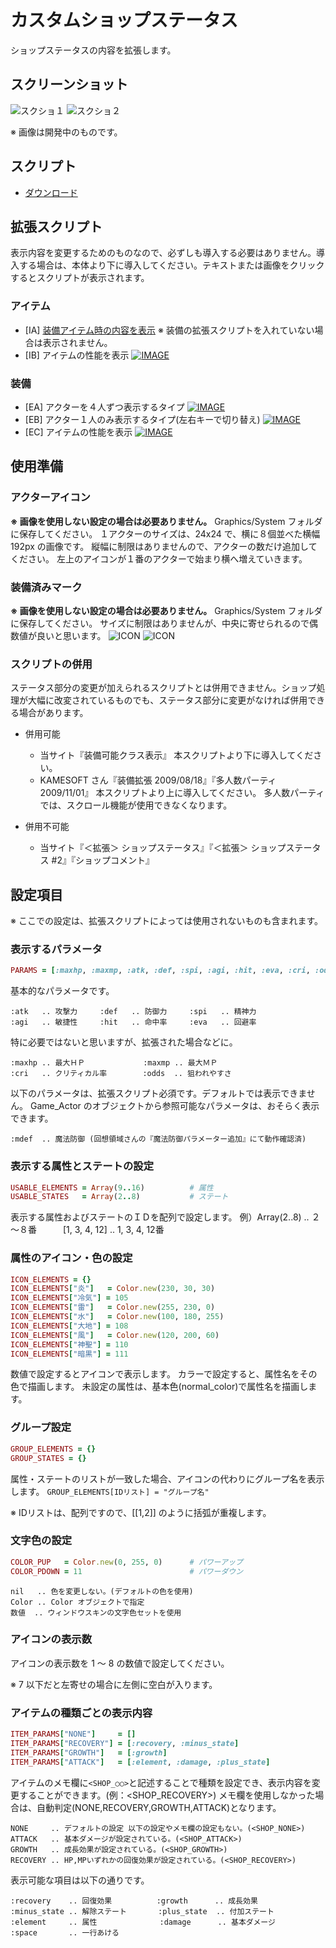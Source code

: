 # カスタムショップステータス

ショップステータスの内容を拡張します。

## スクリーンショット

![スクショ１](imgs/SS1204282124743.jpg)
![スクショ２](imgs/SS1204292182915.jpg)

※ 画像は開発中のものです。

## スクリプト

- [ダウンロード](https://raw.githubusercontent.com/cacao-soft/RMVX/main/CustomShopStatus/CustomShopStatus.rb)

## 拡張スクリプト

表示内容を変更するためのものなので、必ずしも導入する必要はありません。導入する場合は、本体より下に導入してください。テキストまたは画像をクリックするとスクリプトが表示されます。

### アイテム
- [IA] [装備アイテム時の内容を表示](https://raw.githubusercontent.com/cacao-soft/RMVX/main/CustomShopStatus/css_ia.rb)
※ 装備の拡張スクリプトを入れていない場合は表示されません。
- [IB] アイテムの性能を表示
[![IMAGE](imgs/SS1204282092959.jpg)](https://raw.githubusercontent.com/cacao-soft/RMVX/main/CustomShopStatus/css_ib.rb)

### 装備
- [EA] アクターを４人ずつ表示するタイプ
[![IMAGE](imgs/SS1204282103735.jpg)](https://raw.githubusercontent.com/cacao-soft/RMVX/main/CustomShopStatus/css_ea.rb)
- [EB] アクター１人のみ表示するタイプ(左右キーで切り替え)
[![IMAGE](imgs/SS1205012194302.jpg)](https://raw.githubusercontent.com/cacao-soft/RMVX/main/CustomShopStatus/css_ea.rb)
- [EC] アイテムの性能を表示
[![IMAGE](imgs/SS1205152295339.jpg)](https://raw.githubusercontent.com/cacao-soft/RMVX/main/CustomShopStatus/css_ea.rb)

## 使用準備

### アクターアイコン

**※ 画像を使用しない設定の場合は必要ありません。**
Graphics/System フォルダに保存してください。
１アクターのサイズは、24x24 で、横に８個並べた横幅 192px の画像です。
縦幅に制限はありませんので、アクターの数だけ追加してください。
左上のアイコンが１番のアクターで始まり横へ増えていきます。

### 装備済みマーク

**※ 画像を使用しない設定の場合は必要ありません。**
Graphics/System フォルダに保存してください。
サイズに制限はありませんが、中央に寄せられるので偶数値が良いと思います。
![ICON](imgs/equip1.png)
![ICON](imgs/equip2.png)

### スクリプトの併用

ステータス部分の変更が加えられるスクリプトとは併用できません。ショップ処理が大幅に改変されているものでも、ステータス部分に変更がなければ併用できる場合があります。

- 併用可能
  - 当サイト『装備可能クラス表示』
    本スクリプトより下に導入してください。
  - KAMESOFT さん『装備拡張 2009/08/18』『多人数パーティ 2009/11/01』
    本スクリプトより上に導入してください。
    多人数パーティでは、スクロール機能が使用できなくなります。

- 併用不可能
  - 当サイト『＜拡張＞ ショップステータス』『＜拡張＞ ショップステータス #2』『ショップコメント』

## 設定項目

※ ここでの設定は、拡張スクリプトによっては使用されないものも含まれます。

### 表示するパラメータ

```ruby
PARAMS = [:maxhp, :maxmp, :atk, :def, :spi, :agi, :hit, :eva, :cri, :odds]
```
基本的なパラメータです。
```
:atk   .. 攻撃力     :def   .. 防御力     :spi   .. 精神力
:agi   .. 敏捷性     :hit   .. 命中率     :eva   .. 回避率
```
特に必要ではないと思いますが、拡張された場合などに。
```
:maxhp .. 最大ＨＰ             :maxmp .. 最大ＭＰ
:cri   .. クリティカル率        :odds  .. 狙われやすさ
```
以下のパラメータは、拡張スクリプト必須です。デフォルトでは表示できません。
Game_Actor のオブジェクトから参照可能なパラメータは、おそらく表示できます。

```
:mdef  .. 魔法防御 (回想領域さんの『魔法防御パラメーター追加』にて動作確認済)
```

### 表示する属性とステートの設定

```ruby
USABLE_ELEMENTS = Array(9..16)          # 属性
USABLE_STATES   = Array(2..8)           # ステート
```
表示する属性およびステートのＩＤを配列で設定します。
例）Array(2..8) .. ２～８番　　　[1, 3, 4, 12] .. 1, 3, 4, 12番

### 属性のアイコン・色の設定

```ruby
ICON_ELEMENTS = {}
ICON_ELEMENTS["炎"]   = Color.new(230, 30, 30)
ICON_ELEMENTS["冷気"] = 105
ICON_ELEMENTS["雷"]   = Color.new(255, 230, 0)
ICON_ELEMENTS["水"]   = Color.new(100, 180, 255)
ICON_ELEMENTS["大地"] = 108
ICON_ELEMENTS["風"]   = Color.new(120, 200, 60)
ICON_ELEMENTS["神聖"] = 110
ICON_ELEMENTS["暗黒"] = 111
```
数値で設定するとアイコンで表示します。
カラーで設定すると、属性名をその色で描画します。
未設定の属性は、基本色(normal_color)で属性名を描画します。

### グループ設定

```ruby
GROUP_ELEMENTS = {}
GROUP_STATES = {}
```
属性・ステートのリストが一致した場合、アイコンの代わりにグループ名を表示します。
`GROUP_ELEMENTS[IDリスト] = "グループ名"`

※ IDリストは、配列ですので、[[1,2]] のように括弧が重複します。

### 文字色の設定

```ruby
COLOR_PUP   = Color.new(0, 255, 0)      # パワーアップ
COLOR_PDOWN = 11                        # パワーダウン
```
```
nil   .. 色を変更しない。(デフォルトの色を使用)
Color .. Color オブジェクトで指定
数値  .. ウィンドウスキンの文字色セットを使用
```

### アイコンの表示数

アイコンの表示数を 1 ～ 8 の数値で設定してください。

※ 7 以下だと左寄せの場合に左側に空白が入ります。

### アイテムの種類ごとの表示内容

```ruby
ITEM_PARAMS["NONE"]     = []
ITEM_PARAMS["RECOVERY"] = [:recovery, :minus_state]
ITEM_PARAMS["GROWTH"]   = [:growth]
ITEM_PARAMS["ATTACK"]   = [:element, :damage, :plus_state]
```
アイテムのメモ欄に`<SHOP_○○>`と記述することで種類を設定でき、表示内容を変更することができます。(例：<SHOP_RECOVERY>)
メモ欄を使用しなかった場合は、自動判定(NONE,RECOVERY,GROWTH,ATTACK)となります。
```
NONE     .. デフォルトの設定 以下の設定やメモ欄の設定もない。(<SHOP_NONE>)
ATTACK   .. 基本ダメージが設定されている。(<SHOP_ATTACK>)
GROWTH   .. 成長効果が設定されている。(<SHOP_GROWTH>)
RECOVERY .. HP,MPいずれかの回復効果が設定されている。(<SHOP_RECOVERY>)
```
表示可能な項目は以下の通りです。
```
:recovery    .. 回復効果          :growth      .. 成長効果
:minus_state .. 解除ステート       :plus_state  .. 付加ステート
:element     .. 属性              :damage      .. 基本ダメージ
:space       .. 一行あける
```
